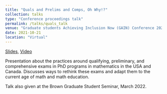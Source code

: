 ```yaml
---
title: "Quals and Prelims and Comps, Oh Why!?"
collection: talks
type: "Conference proceedings talk"
permalink: /talks/quals_talk
venue: "Graduate students Achieving Inclusion Now (GAIN) Conference 2021"
date: 2021-10-21
location: "Virtual"
---
```


[Slides](https://etwinn.github.io/files/Rethinking-quals-updated.pdf), [Video](https://drive.google.com/file/d/1ffdvM9H0fY9MnS5KOWra6PaDPeU85OiQ/view)

Presentation about the practices around qualifying, preliminary, and comprehensive exams in PhD programs in mathematics in the USA and Canada. Discusses ways to rethink these exams and adapt them to the current age of math and math education. 

Talk also given at the Brown Graduate Student Seminar, March 2022.
